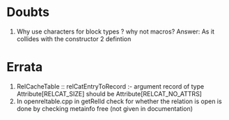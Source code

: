 # Doubts
1. Why use characters for block types ? why not macros? Answer: As it collides with the constructor 2 defintion


# Errata
1. RelCacheTable :: relCatEntryToRecord :- argument record of type Attribute[RELCAT_SIZE] should be Attribute[RELCAT_NO_ATTRS]
2. In openreltable.cpp in getRelId check for whether the relation is open is done by checking metainfo free (not given in documentation)


